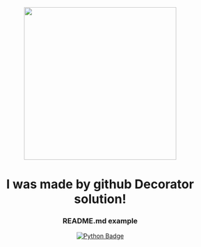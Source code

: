 <!--GENERATED-->
<div align="center">
<img src="https://img.freepik.com/free-vector/hand-drawn-flat-design-people-waving-illustration_23-2149207429.jpg" width="350"/>
<h1>I was made by github Decorator solution!</h1>
<h3>README.md example</h3>
</div>
<div align="center">

[![Python Badge](https://img.shields.io/badge/PY-Created-with-Python-green?style=for-the-badge&logo=Python&logoColor=yellow)]()
</div>
<!--END-->
